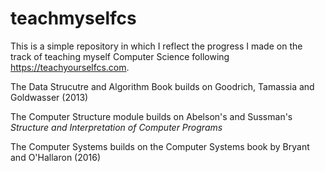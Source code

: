 # teachmyselfcs
This is a simple repository in which I reflect the progress I made on the track of teaching myself Computer Science following https://teachyourselfcs.com. 

The Data Strucutre and Algorithm Book builds on Goodrich, Tamassia and Goldwasser (2013)

The Computer Structure module builds on Abelson's and Sussman's _Structure and Interpretation of Computer Programs_ 

The Computer Systems builds on the Computer Systems book by Bryant and O'Hallaron (2016)

